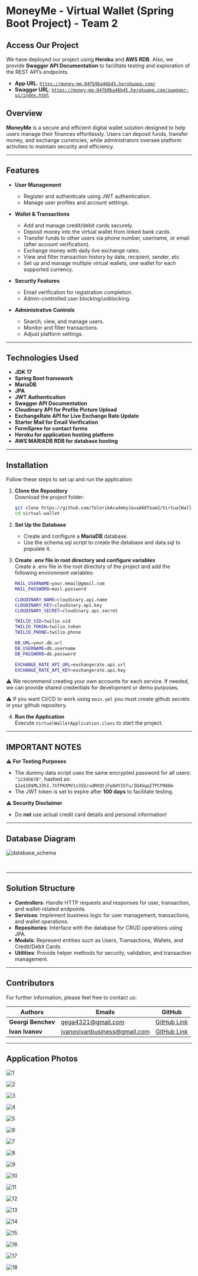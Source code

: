 # MoneyMe - Virtual Wallet (Spring Boot Project) - Team 2

## Access Our Project

We have deployed our project using **Heroku** and **AWS RDB**. Also, we provide **Swagger API Documentation** to facilitate testing and exploration of the REST API’s endpoints.

- **App URL**: [`https://money-me-84fb9ba46b45.herokuapp.com/`](https://money-me-84fb9ba46b45.herokuapp.com/)  
- **Swagger URL**: [`https://money-me-84fb9ba46b45.herokuapp.com/swagger-ui/index.html`](https://money-me-84fb9ba46b45.herokuapp.com/swagger-ui/index.html)

## Overview

**MoneyMe** is a secure and efficient digital wallet solution designed to help users manage their finances effortlessly. Users can deposit funds, transfer money, and exchange currencies, while administrators oversee platform activities to maintain security and efficiency.

---

## Features

- **User Management**
  - Register and authenticate using JWT authentication.
  - Manage user profiles and account settings.
  
- **Wallet & Transactions**
  - Add and manage credit/debit cards securely.
  - Deposit money into the virtual wallet from linked bank cards.
  - Transfer funds to other users via phone number, username, or email (after account verification).
  - Exchange money with daily live exchange rates.
  - View and filter transaction history by date, recipient, sender, etc.
  - Set up and manage multiple virtual wallets, one wallet for each supported currency.

- **Security Features**
  - Email verification for registration completion.
  - Admin-controlled user blocking/unblocking.
  
- **Administrative Controls**
  - Search, view, and manage users.
  - Monitor and filter transactions.
  - Adjust platform settings.

---

## Technologies Used

- **JDK 17**
- **Spring Boot framework**
- **MariaDB**
- **JPA**
- **JWT Authentication**
- **Swagger API Documentation**
- **Cloudinary API for Profile Picture Upload**
- **ExchangeRate API for Live Exchange Rate Update**
- **Starter Mail for Email Verification**
- **FormSpree for contact forms**
- **Heroku for application hosting platform**
- **AWS MARIADB RDB for database hosting**

---

## Installation

Follow these steps to set up and run the application:

1. **Clone the Repository**  
   Download the project folder:
   ```sh
   git clone https://github.com/TelerikAcademyJavaA68Team2/VirtualWallet.git
   cd virtual-wallet
   ```
 
2. **Set Up the Database**  
   - Create and configure a **MariaDB** database.  
   - Use the schema.sql script to create the database and data.sql to populate it.

3. **Create .env file in root directory and configure variables**  
   Create a .env file in the root directory of the project and add the following environment variables:
   ```sh
   MAIL_USERNAME=your.email@gmail.com
   MAIL_PASSWORD=mail.password

   CLOUDINARY_NAME=cloudinary.api.name
   CLOUDINARY_KEY=cloudinary.api.key
   CLOUDINARY_SECRET=cloudinary.api.secret

   TWILIO_SID=twilio.sid
   TWILIO_TOKEN=twilio.token
   TWILIO_PHONE=twilio.phone

   DB_URL=your.db.url
   DB_USERNAME=db.username
   DB_PASSWORD=db.password

   EXCHANGE_RATE_API_URL=exchangerate.api.url
   EXCHANGE_RATE_API_KEY=exchangerate.api.key
   ```
 ⚠️ We recommend creating your own accounts for each service. If needed, we can provide shared credentials for development or demo purposes.

 ⚠️ If you want CI/CD to work using `main.yml` you must create github secrets in your github repository.

4. **Run the Application**  
   Execute `VirtualWalletApplication.class` to start the project.

---

## **IMPORTANT NOTES**

⚠️ **For Testing Purposes**  
- The dummy data script uses the same encrypted password for all users: `"12345678"`, hashed as:  
  `$2a$10$ML33hI.7hTPKXMV1s35D/udMXQtjFpOdYIGfu/IQ4GqqITPCP088m`
- The JWT token is set to expire after **100 days** to facilitate testing.

⚠️ **Security Disclaimer**  
- Do **not** use actual credit card details and personal information!  

---

## Database Diagram

![database_schema](https://github.com/user-attachments/assets/f8ef7cf4-9b54-4b7e-82f1-1fb523fcc047)

<br>

---

## Solution Structure

- **Controllers**: Handle HTTP requests and responses for user, transaction, and wallet-related endpoints.
- **Services**: Implement business logic for user management, transactions, and wallet operations.
- **Repositories**: Interface with the database for CRUD operations using JPA.
- **Models**: Represent entities such as Users, Transactions, Wallets, and Credit/Debit Cards.
- **Utilities**: Provide helper methods for security, validation, and transaction management.

---

## Contributors

For further information, please feel free to contact us:

| Authors               | Emails                       | GitHub                                           |
|-----------------------|------------------------------|--------------------------------------------------|
| **Georgi Benchev**    | gega4321@gmail.com           | [GitHub Link](https://github.com/Georgi-Benchev) |
| **Ivan Ivanov**       | ivanovivanbusiness@gmail.com | [GitHub Link](https://github.com/ivanoffcode)    |

---

## Application Photos

![1](https://github.com/user-attachments/assets/ef2eefac-4c7d-47f9-b838-c0d2c75bf5e1)

![2](https://github.com/user-attachments/assets/eb912be2-08ea-42db-b8a7-0e85223d484d)

![3](https://github.com/user-attachments/assets/062d826f-2fec-4879-b469-dcfc769a154d)

![4](https://github.com/user-attachments/assets/032bd218-d231-4a8e-b3e7-c303c4f3de78)

![5](https://github.com/user-attachments/assets/0e910417-4fb6-4d27-9641-dd40ff5fa8ed)

![6](https://github.com/user-attachments/assets/49a24029-8931-4a5d-ba56-6ff7a1afc2c4)

![7](https://github.com/user-attachments/assets/6d2679a3-2037-4bbc-94f1-a12ba32b8ca0)

![8](https://github.com/user-attachments/assets/ac46aed4-1254-425e-b33a-bfdfc72fbe28)

![9](https://github.com/user-attachments/assets/22951ac8-82c1-46f8-8904-b25dcc8b876f)

![10](https://github.com/user-attachments/assets/d15b47e5-d1fa-47aa-a589-5115d6dd83b9)

![11](https://github.com/user-attachments/assets/1a6e9731-9f55-450d-b527-9f43d6194d3c)

![12](https://github.com/user-attachments/assets/8e0993e1-3009-47f2-932e-6de0a4b8ef89)

![13](https://github.com/user-attachments/assets/10964fae-36d1-4692-831e-518d65345120)

![14](https://github.com/user-attachments/assets/6a6eaa05-f52f-4888-9817-999baa4af7fa)

![15](https://github.com/user-attachments/assets/657bc443-000a-4277-9301-c85bc0caaa2e)

![16](https://github.com/user-attachments/assets/08c9969d-2e24-4324-a649-193e7a21eae9)

![17](https://github.com/user-attachments/assets/7a3495f6-1807-47d2-b426-54eeb26574c5)

![18](https://github.com/user-attachments/assets/7b6f3f20-da7a-48a7-946a-581b9ed4a85e)


